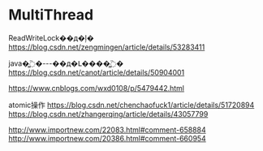 # MultiThread
ReadWriteLock��д�ļ� 
https://blog.csdn.net/zengmingen/article/details/53283411

java�̳߳�---��д�Լ����̳߳�
https://blog.csdn.net/canot/article/details/50904001

https://www.cnblogs.com/wxd0108/p/5479442.html

atomic操作
https://blog.csdn.net/chenchaofuck1/article/details/51720894
https://blog.csdn.net/zhangerqing/article/details/43057799

http://www.importnew.com/22083.html#comment-658884
http://www.importnew.com/20386.html#comment-660954
